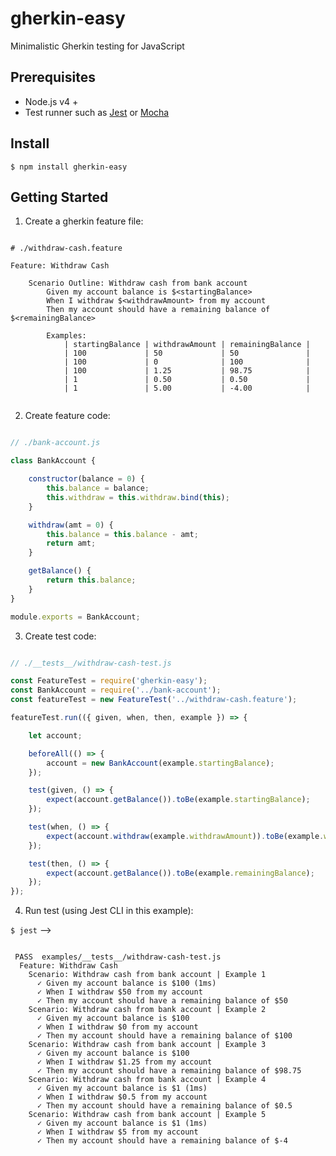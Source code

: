 # gherkin-easy

Minimalistic Gherkin testing for JavaScript

## Prerequisites

- Node.js v4 +
- Test runner such as [Jest](https://facebook.github.io/jest) or [Mocha](https://mochajs.org)

## Install

    $ npm install gherkin-easy

## Getting Started

1. Create a gherkin feature file:

```gherkin

# ./withdraw-cash.feature

Feature: Withdraw Cash

    Scenario Outline: Withdraw cash from bank account
        Given my account balance is $<startingBalance>
        When I withdraw $<withdrawAmount> from my account
        Then my account should have a remaining balance of $<remainingBalance>

        Examples:
            | startingBalance | withdrawAmount | remainingBalance |
            | 100             | 50             | 50               |
            | 100             | 0              | 100              |
            | 100             | 1.25           | 98.75            |
            | 1               | 0.50           | 0.50             |
            | 1               | 5.00           | -4.00            |
            
```

2. Create feature code:

```javascript

// ./bank-account.js

class BankAccount {

    constructor(balance = 0) {
        this.balance = balance;
        this.withdraw = this.withdraw.bind(this);
    }

    withdraw(amt = 0) {
        this.balance = this.balance - amt;
        return amt;
    }

    getBalance() {
        return this.balance;
    }
}

module.exports = BankAccount;

```

3. Create test code:

```javascript

// ./__tests__/withdraw-cash-test.js

const FeatureTest = require('gherkin-easy');
const BankAccount = require('../bank-account');
const featureTest = new FeatureTest('../withdraw-cash.feature');

featureTest.run(({ given, when, then, example }) => {

    let account;

    beforeAll(() => {
        account = new BankAccount(example.startingBalance);
    });

    test(given, () => {
        expect(account.getBalance()).toBe(example.startingBalance);
    });

    test(when, () => {
        expect(account.withdraw(example.withdrawAmount)).toBe(example.withdrawAmount);
    });

    test(then, () => {
        expect(account.getBalance()).toBe(example.remainingBalance);
    });
});

```

4. Run test (using Jest CLI in this example):

``` $ jest ``` -->

```shell

 PASS  examples/__tests__/withdraw-cash-test.js
  Feature: Withdraw Cash
    Scenario: Withdraw cash from bank account | Example 1
      ✓ Given my account balance is $100 (1ms)
      ✓ When I withdraw $50 from my account
      ✓ Then my account should have a remaining balance of $50
    Scenario: Withdraw cash from bank account | Example 2
      ✓ Given my account balance is $100
      ✓ When I withdraw $0 from my account
      ✓ Then my account should have a remaining balance of $100
    Scenario: Withdraw cash from bank account | Example 3
      ✓ Given my account balance is $100
      ✓ When I withdraw $1.25 from my account
      ✓ Then my account should have a remaining balance of $98.75
    Scenario: Withdraw cash from bank account | Example 4
      ✓ Given my account balance is $1 (1ms)
      ✓ When I withdraw $0.5 from my account
      ✓ Then my account should have a remaining balance of $0.5
    Scenario: Withdraw cash from bank account | Example 5
      ✓ Given my account balance is $1 (1ms)
      ✓ When I withdraw $5 from my account
      ✓ Then my account should have a remaining balance of $-4
  ```
